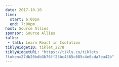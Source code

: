 ```yaml
---
date: 2017-10-10
time:
  start: 6:00pm
  end: 7:00pm
host: Source Allies
sponsor: Source Allies
talks:
 - talk: Learn React in Isolation
tiklyWidgetID: tiklet_2278
tiklyWidgetURL: "https://tikly.co/tiklets
?token=27db20bdb3b76ff23bc4365c685c4e0cda7ea42b"
---
```

